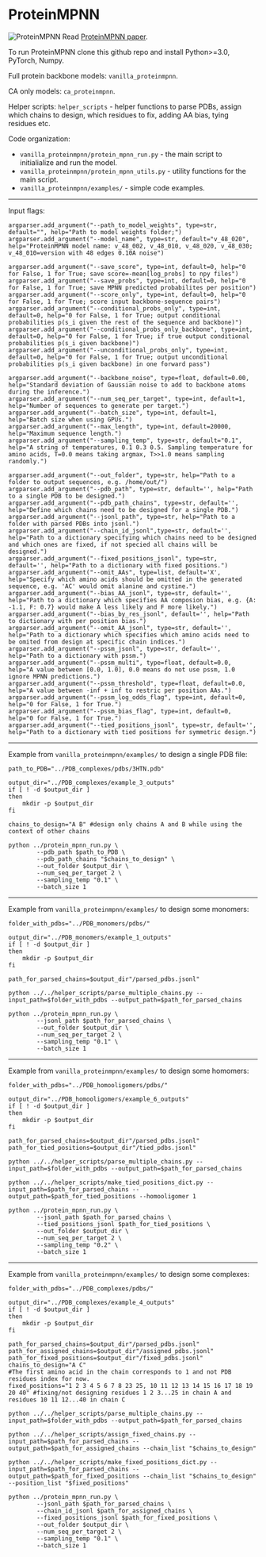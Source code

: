 # ProteinMPNN
![ProteinMPNN](https://docs.google.com/drawings/d/e/2PACX-1vTtnMBDOq8TpHIctUfGN8Vl32x5ISNcPKlxjcQJF2q70PlaH2uFlj2Ac4s3khnZqG1YxppdMr0iTyk-/pub?w=889&h=358)
Read [ProteinMPNN paper](https://www.biorxiv.org/content/10.1101/2022.06.03.494563v1).

To run ProteinMPNN clone this github repo and install Python>=3.0, PyTorch, Numpy. 

Full protein backbone models: `vanilla_proteinmpnn`.

CA only models: `ca_proteinmpnn`.

Helper scripts: `helper_scripts` - helper functions to parse PDBs, assign which chains to design, which residues to fix, adding AA bias, tying residues etc.

Code organization:
* `vanilla_proteinmpnn/protein_mpnn_run.py` - the main script to initialialize and run the model.
* `vanilla_proteinmpnn/protein_mpnn_utils.py` - utility functions for the main script.
* `vanilla_proteinmpnn/examples/` - simple code examples.
-----------------------------------------------------------------------------------------------------
Input flags:
```
argparser.add_argument("--path_to_model_weights", type=str, default="", help="Path to model weights folder;")
argparser.add_argument("--model_name", type=str, default="v_48_020", help="ProteinMPNN model name: v_48_002, v_48_010, v_48_020, v_48_030; v_48_010=version with 48 edges 0.10A noise")

argparser.add_argument("--save_score", type=int, default=0, help="0 for False, 1 for True; save score=-mean[log_probs] to npy files")
argparser.add_argument("--save_probs", type=int, default=0, help="0 for False, 1 for True; save MPNN predicted probabilites per position")
argparser.add_argument("--score_only", type=int, default=0, help="0 for False, 1 for True; score input backbone-sequence pairs")
argparser.add_argument("--conditional_probs_only", type=int, default=0, help="0 for False, 1 for True; output conditional probabilities p(s_i given the rest of the sequence and backbone)")
argparser.add_argument("--conditional_probs_only_backbone", type=int, default=0, help="0 for False, 1 for True; if true output conditional probabilities p(s_i given backbone)")
argparser.add_argument("--unconditional_probs_only", type=int, default=0, help="0 for False, 1 for True; output unconditional probabilities p(s_i given backbone) in one forward pass")

argparser.add_argument("--backbone_noise", type=float, default=0.00, help="Standard deviation of Gaussian noise to add to backbone atoms during the inference.")
argparser.add_argument("--num_seq_per_target", type=int, default=1, help="Number of sequences to generate per target.")
argparser.add_argument("--batch_size", type=int, default=1, help="Batch size when using GPUs.")
argparser.add_argument("--max_length", type=int, default=20000, help="Maximum sequence length.")
argparser.add_argument("--sampling_temp", type=str, default="0.1", help="A string of temperatures, 0.1 0.3 0.5. Sampling temperature for amino acids, T=0.0 means taking argmax, T>>1.0 means sampling randomly.")

argparser.add_argument("--out_folder", type=str, help="Path to a folder to output sequences, e.g. /home/out/")
argparser.add_argument("--pdb_path", type=str, default='', help="Path to a single PDB to be designed.")
argparser.add_argument("--pdb_path_chains", type=str, default='', help="Define which chains need to be designed for a single PDB.")
argparser.add_argument("--jsonl_path", type=str, help="Path to a folder with parsed PDBs into jsonl.")
argparser.add_argument("--chain_id_jsonl",type=str, default='', help="Path to a dictionary specifying which chains need to be designed and which ones are fixed, if not specied all chains will be designed.")
argparser.add_argument("--fixed_positions_jsonl", type=str, default='', help="Path to a dictionary with fixed positions.")
argparser.add_argument("--omit_AAs", type=list, default='X', help="Specify which amino acids should be omitted in the generated sequence, e.g. 'AC' would omit alanine and cystine.")
argparser.add_argument("--bias_AA_jsonl", type=str, default='', help="Path to a dictionary which specifies AA composion bias, e.g. {A: -1.1, F: 0.7} would make A less likely and F more likely.")
argparser.add_argument("--bias_by_res_jsonl", default='', help="Path to dictionary with per position bias.")
argparser.add_argument("--omit_AA_jsonl", type=str, default='', help="Path to a dictionary which specifies which amino acids need to be omited from design at specific chain indices.")
argparser.add_argument("--pssm_jsonl", type=str, default='', help="Path to a dictionary with pssm.")
argparser.add_argument("--pssm_multi", type=float, default=0.0, help="A value between [0.0, 1.0], 0.0 means do not use pssm, 1.0 ignore MPNN predictions.")
argparser.add_argument("--pssm_threshold", type=float, default=0.0, help="A value between -inf + inf to restric per position AAs.")
argparser.add_argument("--pssm_log_odds_flag", type=int, default=0, help="0 for False, 1 for True.")
argparser.add_argument("--pssm_bias_flag", type=int, default=0, help="0 for False, 1 for True.")
argparser.add_argument("--tied_positions_jsonl", type=str, default='', help="Path to a dictionary with tied positions for symmetric design.")
```
-----------------------------------------------------------------------------------------------------
Example from `vanilla_proteinmpnn/examples/` to design a single PDB file:
```
path_to_PDB="../PDB_complexes/pdbs/3HTN.pdb"

output_dir="../PDB_complexes/example_3_outputs"
if [ ! -d $output_dir ]
then
    mkdir -p $output_dir
fi

chains_to_design="A B" #design only chains A and B while using the context of other chains

python ../protein_mpnn_run.py \
        --pdb_path $path_to_PDB \
        --pdb_path_chains "$chains_to_design" \
        --out_folder $output_dir \
        --num_seq_per_target 2 \
        --sampling_temp "0.1" \
        --batch_size 1
```
-----------------------------------------------------------------------------------------------------
Example from `vanilla_proteinmpnn/examples/` to design some monomers:
```
folder_with_pdbs="../PDB_monomers/pdbs/"

output_dir="../PDB_monomers/example_1_outputs"
if [ ! -d $output_dir ]
then
    mkdir -p $output_dir
fi

path_for_parsed_chains=$output_dir"/parsed_pdbs.jsonl"

python ../../helper_scripts/parse_multiple_chains.py --input_path=$folder_with_pdbs --output_path=$path_for_parsed_chains

python ../protein_mpnn_run.py \
        --jsonl_path $path_for_parsed_chains \
        --out_folder $output_dir \
        --num_seq_per_target 2 \
        --sampling_temp "0.1" \
        --batch_size 1
```
-----------------------------------------------------------------------------------------------------
Example from `vanilla_proteinmpnn/examples/` to design some homomers:
```
folder_with_pdbs="../PDB_homooligomers/pdbs/"

output_dir="../PDB_homooligomers/example_6_outputs"
if [ ! -d $output_dir ]
then
    mkdir -p $output_dir
fi

path_for_parsed_chains=$output_dir"/parsed_pdbs.jsonl"
path_for_tied_positions=$output_dir"/tied_pdbs.jsonl"

python ../../helper_scripts/parse_multiple_chains.py --input_path=$folder_with_pdbs --output_path=$path_for_parsed_chains

python ../../helper_scripts/make_tied_positions_dict.py --input_path=$path_for_parsed_chains --output_path=$path_for_tied_positions --homooligomer 1

python ../protein_mpnn_run.py \
        --jsonl_path $path_for_parsed_chains \
        --tied_positions_jsonl $path_for_tied_positions \
        --out_folder $output_dir \
        --num_seq_per_target 2 \
        --sampling_temp "0.2" \
        --batch_size 1
```
-----------------------------------------------------------------------------------------------------
Example from `vanilla_proteinmpnn/examples/` to design some complexes:
```
folder_with_pdbs="../PDB_complexes/pdbs/"

output_dir="../PDB_complexes/example_4_outputs"
if [ ! -d $output_dir ]
then
    mkdir -p $output_dir
fi

path_for_parsed_chains=$output_dir"/parsed_pdbs.jsonl"
path_for_assigned_chains=$output_dir"/assigned_pdbs.jsonl"
path_for_fixed_positions=$output_dir"/fixed_pdbs.jsonl"
chains_to_design="A C"
#The first amino acid in the chain corresponds to 1 and not PDB residues index for now.
fixed_positions="1 2 3 4 5 6 7 8 23 25, 10 11 12 13 14 15 16 17 18 19 20 40" #fixing/not designing residues 1 2 3...25 in chain A and residues 10 11 12...40 in chain C

python ../../helper_scripts/parse_multiple_chains.py --input_path=$folder_with_pdbs --output_path=$path_for_parsed_chains

python ../../helper_scripts/assign_fixed_chains.py --input_path=$path_for_parsed_chains --output_path=$path_for_assigned_chains --chain_list "$chains_to_design"

python ../../helper_scripts/make_fixed_positions_dict.py --input_path=$path_for_parsed_chains --output_path=$path_for_fixed_positions --chain_list "$chains_to_design" --position_list "$fixed_positions"

python ../protein_mpnn_run.py \
        --jsonl_path $path_for_parsed_chains \
        --chain_id_jsonl $path_for_assigned_chains \
        --fixed_positions_jsonl $path_for_fixed_positions \
        --out_folder $output_dir \
        --num_seq_per_target 2 \
        --sampling_temp "0.1" \
        --batch_size 1
```

